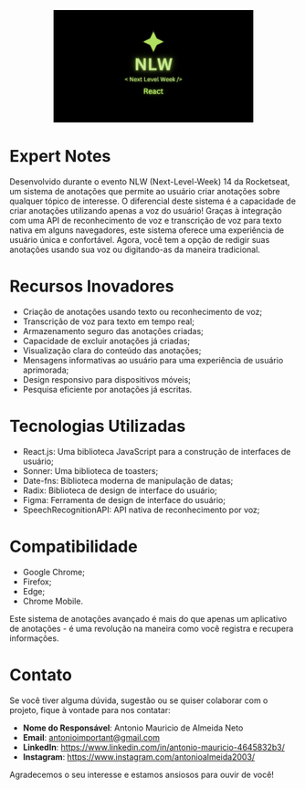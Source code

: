 <p align="center">
  <img src="https://github.com/Dedo-Finger2/nlw-expert-notes/blob/main/public/project-logo.png?raw=true" width="350" alt="accessibility text">
</p>

# Expert Notes

Desenvolvido durante o evento NLW (Next-Level-Week) 14 da Rocketseat, um sistema de anotações que permite ao usuário criar anotações sobre qualquer tópico de interesse. O diferencial deste sistema é a capacidade de criar anotações utilizando apenas a voz do usuário! Graças à integração com uma API de reconhecimento de voz e transcrição de voz para texto nativa em alguns navegadores, este sistema oferece uma experiência de usuário única e confortável. Agora, você tem a opção de redigir suas anotações usando sua voz ou digitando-as da maneira tradicional.

# Recursos Inovadores
- Criação de anotações usando texto ou reconhecimento de voz;
- Transcrição de voz para texto em tempo real;
- Armazenamento seguro das anotações criadas;
- Capacidade de excluir anotações já criadas;
- Visualização clara do conteúdo das anotações;
- Mensagens informativas ao usuário para uma experiência de usuário aprimorada;
- Design responsivo para dispositivos móveis;
- Pesquisa eficiente por anotações já escritas.

# Tecnologias Utilizadas

- React.js: Uma biblioteca JavaScript para a construção de interfaces de usuário;
- Sonner: Uma biblioteca de toasters;
- Date-fns: Biblioteca moderna de manipulação de datas;
- Radix: Biblioteca de design de interface do usuário;
- Figma: Ferramenta de design de interface do usuário;
- SpeechRecognitionAPI: API nativa de reconhecimento por voz;

# Compatibilidade

- Google Chrome;
- Firefox;
- Edge;
- Chrome Mobile.

Este sistema de anotações avançado é mais do que apenas um aplicativo de anotações - é uma revolução na maneira como você registra e recupera informações.

# Contato

Se você tiver alguma dúvida, sugestão ou se quiser colaborar com o projeto, fique à vontade para nos contatar:

- **Nome do Responsável**: Antonio Mauricio de Almeida Neto
- **Email**: antonioimportant@gmail.com
- **LinkedIn**: https://www.linkedin.com/in/antonio-mauricio-4645832b3/
- **Instagram**: https://www.instagram.com/antonioalmeida2003/

Agradecemos o seu interesse e estamos ansiosos para ouvir de você!

